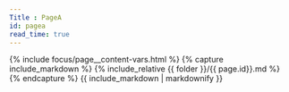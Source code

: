 ```yaml
---
Title : PageA
id: pagea
read_time: true
---
```


{% include focus/page__content-vars.html %}
{% capture include_markdown %}
{% include_relative {{ folder }}/{{ page.id}}.md %}
{% endcapture %}
{{ include_markdown | markdownify }}

